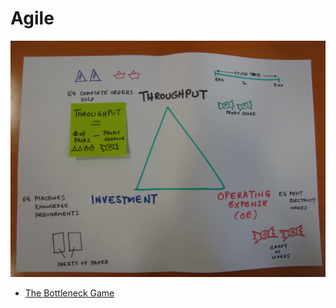 # Agile

![Bottleneck game](img/bottleneck-overview.png)

- [The Bottleneck Game](http://www.agilecoach.net/coach-tools/bottleneck-game/)